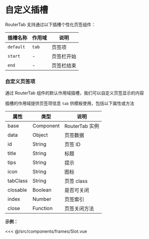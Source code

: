 # 自定义插槽

RouterTab 支持通过以下插槽个性化页签组件：

| 插槽名称  | 作用域 | 说明       |
| --------- | ------ | ---------- |
| `default` | `tab`  | 页签项     |
| `start`   | -      | 页签栏开始 |
| `end`     | -      | 页签栏结束 |

### 自定义页签项

通过 RouterTab 组件的默认作用域插槽，我们可以自定义页签显示的内容

插槽的作用域提供页签项信息 `tab` 供模板使用，包括以下属性或方法

| 属性     | 类型      | 说明           |
| -------- | --------- | -------------- |
| base     | Component | RouterTab 实例 |
| data     | Object    | 页签数据       |
| id       | String    | 页签 ID        |
| title    | String    | 标题           |
| tips     | String    | 提示           |
| icon     | String    | 图标           |
| tabClass | String    | 页签 class     |
| closable | Boolean   | 是否可关闭     |
| index    | Number    | 页签索引       |
| close    | Function  | 页签关闭方法   |

<doc-links demo="/slot/" />

**示例：**

<<< @/src/components/frames/Slot.vue

<!-- {4,13,22} -->
